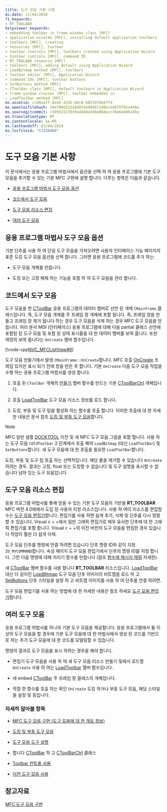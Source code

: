 ```yaml
---
title: 도구 모음 기본 사항
ms.date: 11/04/2016
f1_keywords:
- RT_TOOLBAR
helpviewer_keywords:
- embedding toolbar in frame window class [MFC]
- application wizards [MFC], installing default application toolbars
- toolbars [MFC], creating
- resources [MFC], toolbar
- toolbar controls [MFC], toolbars created using Application Wizard
- toolbar controls [MFC], command ID
- RT_TOOLBAR resource [MFC]
- toolbars [MFC], adding default using Application Wizard
- LoadBitmap method [MFC], toolbars
- Toolbar editor [MFC], Application Wizard
- command IDs [MFC], toolbar buttons
- SetButtons method [MFC]
- CToolBar class [MFC], default toolbars in Application Wizard
- frame window classes [MFC], toolbar embedded in
- LoadToolBar method [MFC]
ms.assetid: cc00aaff-8a56-433b-b0c0-b857d76b4ffd
ms.openlocfilehash: 39e790e5152dd07ab40901140ecdd8f8791a446e
ms.sourcegitcommit: c3093251193944840e3d0a068ecc30e6449624ba
ms.translationtype: MT
ms.contentlocale: ko-KR
ms.lasthandoff: 03/04/2019
ms.locfileid: "57258400"
---
```

# <a name="toolbar-fundamentals"></a>도구 모음 기본 사항

이 문서에서는 응용 프로그램 마법사에서 옵션을 선택 하 여 응용 프로그램에 기본 도구 모음을 추가할 수 있는 기본 MFC 구현에 설명 합니다. 다루는 항목은 다음과 같습니다.

- [응용 프로그램 마법사 도구 모음 옵션](#_core_the_appwizard_toolbar_option)

- [코드에서 도구 모음](#_core_the_toolbar_in_code)

- [도구 모음 리소스 편집](#_core_editing_the_toolbar_resource)

- [여러 도구 모음](#_core_multiple_toolbars)

##  <a name="_core_the_appwizard_toolbar_option"></a> 응용 프로그램 마법사 도구 모음 옵션

기본 단추를 사용 하 여 단일 도구 모음을 가져오려면 사용자 인터페이스 기능 페이지의 표준 도킹 도구 모음 옵션을 선택 합니다. 그러면 응용 프로그램에 코드를 추가 하는:

- 도구 모음 개체를 만듭니다.

- 도킹 또는 고정 해제 하는 기능을 포함 하 여 도구 모음을 관리 합니다.

##  <a name="_core_the_toolbar_in_code"></a> 코드에서 도구 모음

도구 모음을 한 [CToolBar](../mfc/reference/ctoolbar-class.md) 응용 프로그램의 데이터 멤버로 선언 된 개체 `CMainFrame` 클래스입니다. 즉, 도구 모음 개체를 주 프레임 창 개체에 포함 됩니다. 즉, 프레임 창을 만들고 프레임 창 제거 됩니다 하는 경우 도구 모음을 삭제 하는 경우 MFC 도구 모음을 만듭니다. 여러 문서 MDI (인터페이스) 응용 프로그램에 대해 다음 partial 클래스 선언에 포함된 된 도구 모음 및 포함 된 상태 표시줄을 대 한 데이터 멤버를 보여 줍니다. 또한 재정의 보여 줍니다는 `OnCreate` 멤버 함수입니다.

[!code-cpp[NVC_MFCListView#6](../atl/reference/codesnippet/cpp/toolbar-fundamentals_1.h)]

도구 모음 만들기에서 발생 `CMainFrame::OnCreate`합니다. MFC 호출 [OnCreate](../mfc/reference/cwnd-class.md#oncreate) 프레임 있지만 표시 되기 전에 창을 만든 후 합니다. 기본 `OnCreate` 다음 도구 모음 작업을 수행 하는 응용 프로그램 마법사를 생성 합니다.

1. 호출 된 `CToolBar` 개체의 [만들기](../mfc/reference/ctoolbar-class.md#create) 멤버 함수를 만드는 기본 [CToolBarCtrl](../mfc/reference/ctoolbarctrl-class.md) 개체입니다.

1. 호출 [LoadToolBar](../mfc/reference/ctoolbar-class.md#loadtoolbar) 도구 모음 리소스 정보를 로드 합니다.

1. 도킹, 부동 및 도구 팁을 활성화 하는 함수를 호출 합니다. 이러한 호출에 대 한 자세한 내용은 문서 참조 [도킹 및 부동 도구 모음](../mfc/docking-and-floating-toolbars.md)합니다.

> [!NOTE]
>  MFC 일반 샘플 [DOCKTOOL](../visual-cpp-samples.md) 이전 및 새 MFC 도구 모음 그림을 포함 합니다. 사용 하는 도구 모음 `COldToolbar` 2 단계에서 호출 해야 `LoadBitmap` (대신 `LoadToolBar`) 및 `SetButtons`합니다. 새 도구 모음에 대 한 호출을 필요한 `LoadToolBar`합니다.

도킹, 부동 및 도구 팁 호출 하는 선택적입니다. 해당 줄을 제거할 수 있습니다 `OnCreate` 하려는 경우. 결과는 고정, float 또는 도킹할 수 없습니다 및 도구 설명을 표시할 수 없습니다 남아 있는 도구 모음입니다.

##  <a name="_core_editing_the_toolbar_resource"></a> 도구 모음 리소스 편집

응용 프로그램 마법사를 통해 얻을 수 있는 기본 도구 모음의 기반을 **RT_TOOLBAR** MFC 버전 4.0에에서 도입 된 사용자 지정 리소스입니다. 사용 하 여이 리소스를 편집할 수는 [도구 모음 편집기](../windows/toolbar-editor.md)합니다. 편집기를 사용 하면 쉽게 추가, 삭제 및 단추를 다시 정렬할 수 있습니다. Visual c + +에서 일반 그래픽 편집기로 매우 유사한 단추에 대 한 그래픽 편집기를 포함 합니다. Visual c + +의 이전 버전의 도구 모음을 편집한 경우 있습니다 작업이 훨씬 더 쉽게 이제.

도구 모음 단추를 명령에 연결 하려면 있습니다 단추 명령 ID와 같이 지정 `ID_MYCOMMAND`합니다. 속성 페이지 도구 모음 편집기에서 단추의 명령 ID를 지정 합니다. 그런 다음 명령에 대해 처리기 함수를 만듭니다 (참조 [함수에 메시지 매핑](../mfc/reference/mapping-messages-to-functions.md) 자세한).

새 [CToolBar](../mfc/reference/ctoolbar-class.md) 멤버 함수를 사용 합니다 **RT_TOOLBAR** 리소스입니다. [LoadToolBar](../mfc/reference/ctoolbar-class.md#loadtoolbar) 대신 더 길어진 [LoadBitmap](../mfc/reference/ctoolbar-class.md#loadbitmap) 도구 모음 단추 이미지의 비트맵을 로드 하 고 [SetButtons](../mfc/reference/ctoolbar-class.md#setbuttons) 단추 스타일을 설정 하 고 비트맵 이미지를 사용 하 여 단추를 연결 하려면.

도구 모음 편집기를 사용 하는 방법에 대 한 자세한 내용은 참조 하세요 [도구 모음 편집기](../windows/toolbar-editor.md)합니다.

##  <a name="_core_multiple_toolbars"></a> 여러 도구 모음

응용 프로그램 마법사를 하나의 기본 도구 모음을 제공합니다. 응용 프로그램에서 둘 이상의 도구 모음을 할 경우에 기본 도구 모음에 대 한 마법사에서 생성 된 코드를 기반으로 하는 추가 도구 모음에 대 한 코드를 모델링할 수 있습니다.

명령의 결과로 도구 모음을 표시 하려는 경우을 해야 합니다.

- 편집기 도구 모음을 사용 하 여 새 도구 모음 리소스 만들기 및에서 로드할 `OnCreate` 사용 하 여는 [LoadToolbar](../mfc/reference/ctoolbar-class.md#loadtoolbar) 멤버 함수입니다.

- 새 embed [CToolBar](../mfc/reference/ctoolbar-class.md) 주 프레임 창 클래스의 개체입니다.

- 적절 한 함수를 호출 하는 확인 `OnCreate` 도킹 하거나 부동 도구 모음, 해당 스타일을 설정 및 등입니다.

### <a name="what-do-you-want-to-know-more-about"></a>자세히 알아볼 항목

- [MFC 도구 모음 구현 (도구 모음에 대 한 개요 정보)](../mfc/mfc-toolbar-implementation.md)

- [도킹 및 부동 도구 모음](../mfc/docking-and-floating-toolbars.md)

- [도구 모음 도구 설명](../mfc/toolbar-tool-tips.md)

- 합니다 [CToolBar](../mfc/reference/ctoolbar-class.md) 하 고 [CToolBarCtrl](../mfc/reference/ctoolbarctrl-class.md) 클래스

- [Toolbar 컨트롤 사용](../mfc/working-with-the-toolbar-control.md)

- [이전 도구 모음 사용](../mfc/using-your-old-toolbars.md)

## <a name="see-also"></a>참고자료

[MFC 도구 모음 구현](../mfc/mfc-toolbar-implementation.md)

